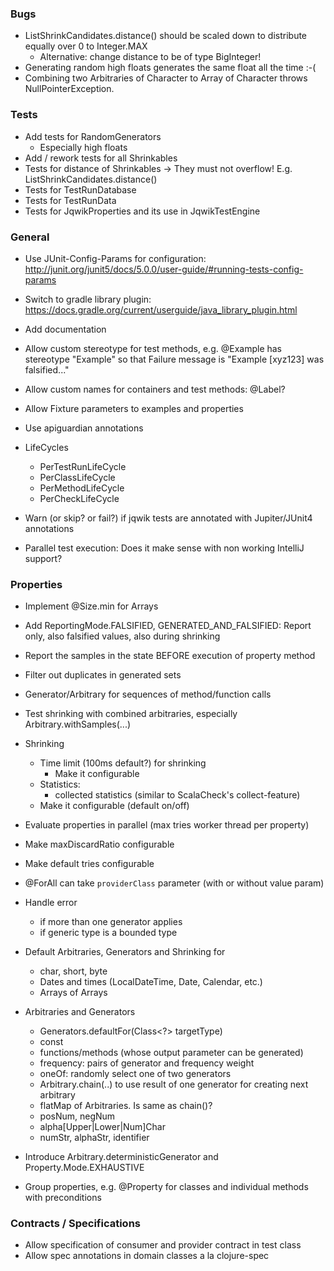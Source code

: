 ### Bugs

- ListShrinkCandidates.distance() should be scaled down to distribute equally over 0 to Integer.MAX
  - Alternative: change distance to be of type BigInteger!
- Generating random high floats generates the same float all the time :-( 
- Combining two Arbitraries of Character to Array of Character
  throws NullPointerException.
  
### Tests

- Add tests for RandomGenerators
  - Especially high floats
- Add / rework tests for all Shrinkables
- Tests for distance of Shrinkables -> They must not overflow! E.g. ListShrinkCandidates.distance()
- Tests for TestRunDatabase
- Tests for TestRunData
- Tests for JqwikProperties and its use in JqwikTestEngine

### General

- Use JUnit-Config-Params for configuration:
  http://junit.org/junit5/docs/5.0.0/user-guide/#running-tests-config-params

- Switch to gradle library plugin: 
  https://docs.gradle.org/current/userguide/java_library_plugin.html

- Add documentation

- Allow custom stereotype for test methods, e.g. @Example has stereotype "Example" 
  so that Failure message is "Example [xyz123] was falsified..."

- Allow custom names for containers and test methods: @Label?

- Allow Fixture parameters to examples and properties

- Use apiguardian annotations

- LifeCycles
  - PerTestRunLifeCycle
  - PerClassLifeCycle
  - PerMethodLifeCycle
  - PerCheckLifeCycle

- Warn (or skip? or fail?) if jqwik tests are annotated with Jupiter/JUnit4 annotations

- Parallel test execution: Does it make sense with non working IntelliJ support?

### Properties

- Implement @Size.min for Arrays

- Add ReportingMode.FALSIFIED, GENERATED_AND_FALSIFIED: Report only, also falsified values, also during shrinking

- Report the samples in the state BEFORE execution of property method

- Filter out duplicates in generated sets

- Generator/Arbitrary for sequences of method/function calls 

- Test shrinking with combined arbitraries, especially Arbitrary.withSamples(...)

- Shrinking
  - Time limit (100ms default?) for shrinking
    - Make it configurable
  - Statistics:
    - collected statistics (similar to ScalaCheck's collect-feature)
  - Make it configurable (default on/off)

- Evaluate properties in parallel (max tries worker thread per property)

- Make maxDiscardRatio configurable

- Make default tries configurable

- @ForAll can take `providerClass` parameter (with or without value param)

- Handle error
  - if more than one generator applies
  - if generic type is a bounded type

- Default Arbitraries, Generators and Shrinking for
  - char, short, byte
  - Dates and times (LocalDateTime, Date, Calendar, etc.)
  - Arrays of Arrays

- Arbitraries and Generators
  - Generators.defaultFor(Class<?> targetType)
  - const
  - functions/methods (whose output parameter can be generated)
  - frequency: pairs of generator and frequency weight
  - oneOf: randomly select one of two generators
  - Arbitrary.chain(..) to use result of one generator for creating next arbitrary
  - flatMap of Arbitraries. Is same as chain()?
  - posNum, negNum
  - alpha[Upper|Lower|Num]Char
  - numStr, alphaStr, identifier

- Introduce Arbitrary.deterministicGenerator and Property.Mode.EXHAUSTIVE

- Group properties, e.g. @Property for classes and individual methods with preconditions

### Contracts / Specifications

- Allow specification of consumer and provider contract in test class
- Allow spec annotations in domain classes a la clojure-spec

